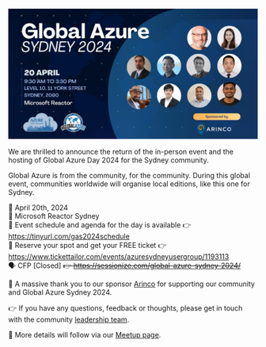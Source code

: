 ![Azure Sydney User Group - Global Azure 2024 Banner](global-azure-sydney-2024-group-banner.jpg)

We are thrilled to announce the return of the in-person event and the hosting of Global Azure Day 2024 for the Sydney community.

Global Azure is from the community, for the community. During this global event, communities worldwide will organise local editions, like this one for Sydney.

📅 April 20th, 2024  
📍 Microsoft Reactor Sydney  
📃 Event schedule and agenda for the day is available 👉 https://tinyurl.com/gas2024schedule  
🎫 Reserve your spot and get your FREE ticket 👉 https://www.tickettailor.com/events/azuresydneyusergroup/1193113    
🗣 CFP [Closed] ~~👉 https://sessionize.com/global-azure-sydney-2024/~~    

🤝 A massive thank you to our sponsor [Arinco](https://arinco.com.au/) for supporting our community and Global Azure Sydney 2024.

👉 If you have any questions, feedback or thoughts, please get in touch with the community [leadership team](https://www.meetup.com/azure-sydney-user-group/members/?op=leaders).  


🔗 More details will follow via our [Meetup page](https://www.meetup.com/Azure-Sydney-User-Group/).